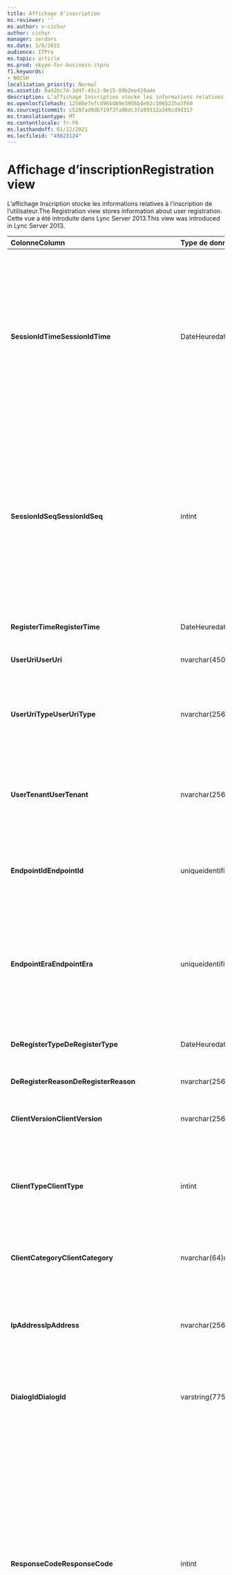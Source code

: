 ```yaml
---
title: Affichage d’inscription
ms.reviewer: ''
ms.author: v-cichur
author: cichur
manager: serdars
ms.date: 3/9/2015
audience: ITPro
ms.topic: article
ms.prod: skype-for-business-itpro
f1.keywords:
- NOCSH
localization_priority: Normal
ms.assetid: 8a42bc7d-3d4f-43c1-9e15-89b2ee419ade
description: L’affichage Inscription stocke les informations relatives à l’inscription de l’utilisateur. Cette vue a été introduite dans Lync Server 2013.
ms.openlocfilehash: 12508e7efcd96bdb9e3956b4e62c1065235a3f60
ms.sourcegitcommit: c528fad9db719f3fa96dc3fa99332a349cd9d317
ms.translationtype: MT
ms.contentlocale: fr-FR
ms.lasthandoff: 01/12/2021
ms.locfileid: "49823124"
---
```

# <a name="registration-view"></a><span data-ttu-id="b4b46-104">Affichage d’inscription</span><span class="sxs-lookup"><span data-stu-id="b4b46-104">Registration view</span></span>
 
<span data-ttu-id="b4b46-105">L’affichage Inscription stocke les informations relatives à l’inscription de l’utilisateur.</span><span class="sxs-lookup"><span data-stu-id="b4b46-105">The Registration view stores information about user registration.</span></span> <span data-ttu-id="b4b46-106">Cette vue a été introduite dans Lync Server 2013.</span><span class="sxs-lookup"><span data-stu-id="b4b46-106">This view was introduced in Lync Server 2013.</span></span>
  
|<span data-ttu-id="b4b46-107">**Colonne**</span><span class="sxs-lookup"><span data-stu-id="b4b46-107">**Column**</span></span>|<span data-ttu-id="b4b46-108">**Type de données**</span><span class="sxs-lookup"><span data-stu-id="b4b46-108">**Data Type**</span></span>|<span data-ttu-id="b4b46-109">**Détails**</span><span class="sxs-lookup"><span data-stu-id="b4b46-109">**Details**</span></span>|
|:-----|:-----|:-----|
|<span data-ttu-id="b4b46-110">**SessionIdTime**</span><span class="sxs-lookup"><span data-stu-id="b4b46-110">**SessionIdTime**</span></span> <br/> |<span data-ttu-id="b4b46-111">DateHeure</span><span class="sxs-lookup"><span data-stu-id="b4b46-111">datetime</span></span>  <br/> |<span data-ttu-id="b4b46-112">Heure de la demande de session.</span><span class="sxs-lookup"><span data-stu-id="b4b46-112">Time of session request.</span></span> <span data-ttu-id="b4b46-113">Utilisé conjointement avec SessionIdSeq pour identifier de manière unique une session.</span><span class="sxs-lookup"><span data-stu-id="b4b46-113">Used in conjunction with SessionIdSeq to uniquely identify a session.</span></span> <span data-ttu-id="b4b46-114">Pour plus d’informations, voir le tableau Dialogs dans Skype Entreprise [Server 2015.](dialogs.md)</span><span class="sxs-lookup"><span data-stu-id="b4b46-114">See the [Dialogs table in Skype for Business Server 2015](dialogs.md) for more information.</span></span> <br/> |
|<span data-ttu-id="b4b46-115">**SessionIdSeq**</span><span class="sxs-lookup"><span data-stu-id="b4b46-115">**SessionIdSeq**</span></span> <br/> |<span data-ttu-id="b4b46-116">int</span><span class="sxs-lookup"><span data-stu-id="b4b46-116">int</span></span>  <br/> |<span data-ttu-id="b4b46-117">Numéro d’identification de la session.</span><span class="sxs-lookup"><span data-stu-id="b4b46-117">ID number to identify the session.</span></span> <span data-ttu-id="b4b46-118">Utilisé conjointement avec SessionIdTime pour identifier de manière unique une session.</span><span class="sxs-lookup"><span data-stu-id="b4b46-118">Used in conjunction with SessionIdTime to uniquely identify a session.</span></span> <span data-ttu-id="b4b46-119">Pour plus d’informations, voir le tableau Dialogs dans Skype Entreprise [Server 2015.](dialogs.md)</span><span class="sxs-lookup"><span data-stu-id="b4b46-119">See the [Dialogs table in Skype for Business Server 2015](dialogs.md) for more information.</span></span> <br/> |
|<span data-ttu-id="b4b46-120">**RegisterTime**</span><span class="sxs-lookup"><span data-stu-id="b4b46-120">**RegisterTime**</span></span> <br/> |<span data-ttu-id="b4b46-121">DateHeure</span><span class="sxs-lookup"><span data-stu-id="b4b46-121">datetime</span></span>  <br/> |<span data-ttu-id="b4b46-122">Heure de l’enregistrement.</span><span class="sxs-lookup"><span data-stu-id="b4b46-122">Time at which registration occurred.</span></span>  <br/> |
|<span data-ttu-id="b4b46-123">**UserUri**</span><span class="sxs-lookup"><span data-stu-id="b4b46-123">**UserUri**</span></span> <br/> |<span data-ttu-id="b4b46-124">nvarchar(450)</span><span class="sxs-lookup"><span data-stu-id="b4b46-124">nvarchar(450)</span></span>  <br/> |<span data-ttu-id="b4b46-125">URI de l’utilisateur inscrit.</span><span class="sxs-lookup"><span data-stu-id="b4b46-125">URI of the user who registered.</span></span>  <br/> |
|<span data-ttu-id="b4b46-126">**UserUriType**</span><span class="sxs-lookup"><span data-stu-id="b4b46-126">**UserUriType**</span></span> <br/> |<span data-ttu-id="b4b46-127">nvarchar(256)</span><span class="sxs-lookup"><span data-stu-id="b4b46-127">nvarchar(256)</span></span>  <br/> |<span data-ttu-id="b4b46-128">Type d’URI de l’utilisateur inscrit.</span><span class="sxs-lookup"><span data-stu-id="b4b46-128">Type of URI of the user who registered.</span></span> <span data-ttu-id="b4b46-129">Pour plus [d’informations, voir la table UriTypes.](uritypes.md)</span><span class="sxs-lookup"><span data-stu-id="b4b46-129">See the [UriTypes table](uritypes.md) for more information.</span></span> <br/> |
|<span data-ttu-id="b4b46-130">**UserTenant**</span><span class="sxs-lookup"><span data-stu-id="b4b46-130">**UserTenant**</span></span> <br/> |<span data-ttu-id="b4b46-131">nvarchar(256)</span><span class="sxs-lookup"><span data-stu-id="b4b46-131">nvarchar(256)</span></span>  <br/> |<span data-ttu-id="b4b46-132">Locataire de l’utilisateur inscrit.</span><span class="sxs-lookup"><span data-stu-id="b4b46-132">Tenant of the user who registered.</span></span> <span data-ttu-id="b4b46-133">Pour plus [d’informations, voir la table Tenants.](tenants.md)</span><span class="sxs-lookup"><span data-stu-id="b4b46-133">See the [Tenants table](tenants.md) for more information.</span></span> <br/> |
|<span data-ttu-id="b4b46-134">**EndpointId**</span><span class="sxs-lookup"><span data-stu-id="b4b46-134">**EndpointId**</span></span> <br/> |<span data-ttu-id="b4b46-135">uniqueidentifier</span><span class="sxs-lookup"><span data-stu-id="b4b46-135">uniqueidentifier</span></span>  <br/> |<span data-ttu-id="b4b46-136">Identificateur unique du point de terminaison auprès duquel l’utilisateur est inscrit.</span><span class="sxs-lookup"><span data-stu-id="b4b46-136">Unique identifier of the endpoint of the user registered with.</span></span>  <br/> |
|<span data-ttu-id="b4b46-137">**EndpointEra**</span><span class="sxs-lookup"><span data-stu-id="b4b46-137">**EndpointEra**</span></span> <br/> |<span data-ttu-id="b4b46-138">uniqueidentifier</span><span class="sxs-lookup"><span data-stu-id="b4b46-138">uniqueidentifier</span></span>  <br/> |<span data-ttu-id="b4b46-139">Identificateur unique utilisé pour différencier les inscriptions du même utilisateur auprès du même point de terminaison.</span><span class="sxs-lookup"><span data-stu-id="b4b46-139">Unique identifier used to differentiate registrations that involve the same user and the same endpoint.</span></span>  <br/> |
|<span data-ttu-id="b4b46-140">**DeRegisterType**</span><span class="sxs-lookup"><span data-stu-id="b4b46-140">**DeRegisterType**</span></span> <br/> |<span data-ttu-id="b4b46-141">DateHeure</span><span class="sxs-lookup"><span data-stu-id="b4b46-141">datetime</span></span>  <br/> |<span data-ttu-id="b4b46-142">Heure à laquelle la désinscription a eu lieu.</span><span class="sxs-lookup"><span data-stu-id="b4b46-142">Time at which deregistration occurred.</span></span>  <br/> |
|<span data-ttu-id="b4b46-143">**DeRegisterReason**</span><span class="sxs-lookup"><span data-stu-id="b4b46-143">**DeRegisterReason**</span></span> <br/> |<span data-ttu-id="b4b46-144">nvarchar(256)</span><span class="sxs-lookup"><span data-stu-id="b4b46-144">nvarchar(256)</span></span>  <br/> |<span data-ttu-id="b4b46-145">Raison de la désinscription.</span><span class="sxs-lookup"><span data-stu-id="b4b46-145">Reason for deregistration.</span></span>  <br/> |
|<span data-ttu-id="b4b46-146">**ClientVersion**</span><span class="sxs-lookup"><span data-stu-id="b4b46-146">**ClientVersion**</span></span> <br/> |<span data-ttu-id="b4b46-147">nvarchar(256)</span><span class="sxs-lookup"><span data-stu-id="b4b46-147">nvarchar(256)</span></span>  <br/> |<span data-ttu-id="b4b46-148">Version du client utilisé par l’utilisateur inscrit.</span><span class="sxs-lookup"><span data-stu-id="b4b46-148">Version of client used by the user who registered.</span></span>  <br/> |
|<span data-ttu-id="b4b46-149">**ClientType**</span><span class="sxs-lookup"><span data-stu-id="b4b46-149">**ClientType**</span></span> <br/> |<span data-ttu-id="b4b46-150">int</span><span class="sxs-lookup"><span data-stu-id="b4b46-150">int</span></span>  <br/> |<span data-ttu-id="b4b46-151">Client utilisé par l’utilisateur inscrit.</span><span class="sxs-lookup"><span data-stu-id="b4b46-151">Client used by the user who registered.</span></span> <span data-ttu-id="b4b46-152">Pour plus d’informations, voir la [table UserAgentDef.](useragentdef.md)</span><span class="sxs-lookup"><span data-stu-id="b4b46-152">See the [UserAgentDef table](useragentdef.md) for more details.</span></span> <br/> |
|<span data-ttu-id="b4b46-153">**ClientCategory**</span><span class="sxs-lookup"><span data-stu-id="b4b46-153">**ClientCategory**</span></span> <br/> |<span data-ttu-id="b4b46-154">nvarchar(64)</span><span class="sxs-lookup"><span data-stu-id="b4b46-154">nvarchar(64)</span></span>  <br/> |<span data-ttu-id="b4b46-155">Catégorie du client utilisée par l’utilisateur inscrit.</span><span class="sxs-lookup"><span data-stu-id="b4b46-155">Category of the client used by the user who registered.</span></span>  <br/> |
|<span data-ttu-id="b4b46-156">**IpAddress**</span><span class="sxs-lookup"><span data-stu-id="b4b46-156">**IpAddress**</span></span> <br/> |<span data-ttu-id="b4b46-157">nvarchar(256)</span><span class="sxs-lookup"><span data-stu-id="b4b46-157">nvarchar(256)</span></span>  <br/> |<span data-ttu-id="b4b46-158">Adresse IP avec laquelle l’utilisateur s’est inscrit.</span><span class="sxs-lookup"><span data-stu-id="b4b46-158">IP Address the user registered with.</span></span> <span data-ttu-id="b4b46-159">Il peut s’agit d’une adresse IPv4 ou IPv6.</span><span class="sxs-lookup"><span data-stu-id="b4b46-159">This may be an IPv4 or IPv6 address.</span></span>  <br/> |
|<span data-ttu-id="b4b46-160">**DialogId**</span><span class="sxs-lookup"><span data-stu-id="b4b46-160">**DialogId**</span></span> <br/> |<span data-ttu-id="b4b46-161">varstring(775)</span><span class="sxs-lookup"><span data-stu-id="b4b46-161">varstring(775)</span></span>  <br/> |<span data-ttu-id="b4b46-p109">ID de dialogue SIP. Le format est :</span><span class="sxs-lookup"><span data-stu-id="b4b46-p109">SIP dialog ID. The format of the is:</span></span>  <br/> <span data-ttu-id="b4b46-164">dialog;from-tag;to-tag</span><span class="sxs-lookup"><span data-stu-id="b4b46-164">dialog;from-tag;to-tag</span></span>  <br/> |
|<span data-ttu-id="b4b46-165">**ResponseCode**</span><span class="sxs-lookup"><span data-stu-id="b4b46-165">**ResponseCode**</span></span> <br/> |<span data-ttu-id="b4b46-166">int</span><span class="sxs-lookup"><span data-stu-id="b4b46-166">int</span></span>  <br/> |<span data-ttu-id="b4b46-p110">Code de réponse SIP à l’invitation de session. Ce champ est généralement renseigné avec des données issues du message INVITE initial de la session. En l’absence de message INVITE, le champ est renseigné avec la date et l’heure du premier message SIP pertinent (BYE, CANCEL, MESSAGE ou INFO).</span><span class="sxs-lookup"><span data-stu-id="b4b46-p110">SIP response code to the session invitation. This field is typically populated by data generated from the initial INVITE message in the session. If there is no INVITE message then the field is populated with the date and time of the first relevant SIP message (BYE, CANCEL, MESSAGE, or INFO).</span></span>  <br/> |
|<span data-ttu-id="b4b46-170">**DiagnosticId**</span><span class="sxs-lookup"><span data-stu-id="b4b46-170">**DiagnosticId**</span></span> <br/> |<span data-ttu-id="b4b46-171">int</span><span class="sxs-lookup"><span data-stu-id="b4b46-171">int</span></span>  <br/> |<span data-ttu-id="b4b46-172">ID de diagnostic capturé à partir de l’en-tête SIP.</span><span class="sxs-lookup"><span data-stu-id="b4b46-172">Diagnostic ID captured from SIP header.</span></span>  <br/> |
|<span data-ttu-id="b4b46-173">**Registrar**</span><span class="sxs-lookup"><span data-stu-id="b4b46-173">**Registrar**</span></span> <br/> |<span data-ttu-id="b4b46-174">nvarchar(256)</span><span class="sxs-lookup"><span data-stu-id="b4b46-174">nvarchar(256)</span></span>  <br/> |<span data-ttu-id="b4b46-175">Nom de domaine complet du serveur d’inscriptions.</span><span class="sxs-lookup"><span data-stu-id="b4b46-175">FQDN of the Registrar.</span></span>  <br/> |
|<span data-ttu-id="b4b46-176">**Pool**</span><span class="sxs-lookup"><span data-stu-id="b4b46-176">**Pool**</span></span> <br/> |<span data-ttu-id="b4b46-177">nvarchar(256)</span><span class="sxs-lookup"><span data-stu-id="b4b46-177">nvarchar(256)</span></span>  <br/> |<span data-ttu-id="b4b46-178">Nom de domaine complet (FQDN) du pool qui a capturé les données de la session.</span><span class="sxs-lookup"><span data-stu-id="b4b46-178">FQDN of the pool that captured the data for the session.</span></span>  <br/> |
|<span data-ttu-id="b4b46-179">**EdgeServer**</span><span class="sxs-lookup"><span data-stu-id="b4b46-179">**EdgeServer**</span></span> <br/> |<span data-ttu-id="b4b46-180">nvarchar(256)</span><span class="sxs-lookup"><span data-stu-id="b4b46-180">nvarchar(256)</span></span>  <br/> |<span data-ttu-id="b4b46-181">Nom de domaine complet du serveur Edge utilisé par l’utilisateur inscrit.</span><span class="sxs-lookup"><span data-stu-id="b4b46-181">FQDN of the Edge Server used by the user who registered.</span></span>  <br/> |
|<span data-ttu-id="b4b46-182">**IsInternal**</span><span class="sxs-lookup"><span data-stu-id="b4b46-182">**IsInternal**</span></span> <br/> |<span data-ttu-id="b4b46-183">bit</span><span class="sxs-lookup"><span data-stu-id="b4b46-183">bit</span></span>  <br/> |<span data-ttu-id="b4b46-184">Indique si l’utilisateur s’est connecté à partir du réseau interne ou non.</span><span class="sxs-lookup"><span data-stu-id="b4b46-184">Indicates whether the user logged on from the internal network.</span></span>  <br/> |
|<span data-ttu-id="b4b46-185">**IsUserServiceAvailable**</span><span class="sxs-lookup"><span data-stu-id="b4b46-185">**IsUserServiceAvailable**</span></span> <br/> |<span data-ttu-id="b4b46-186">bit</span><span class="sxs-lookup"><span data-stu-id="b4b46-186">bit</span></span>  <br/> |<span data-ttu-id="b4b46-187">Indique si UserService était disponible au moment de l’inscription.</span><span class="sxs-lookup"><span data-stu-id="b4b46-187">Indicates whether the UserService was available at registration time.</span></span>  <br/> |
|<span data-ttu-id="b4b46-188">**IsPrimaryRegistrar**</span><span class="sxs-lookup"><span data-stu-id="b4b46-188">**IsPrimaryRegistrar**</span></span> <br/> |<span data-ttu-id="b4b46-189">bit</span><span class="sxs-lookup"><span data-stu-id="b4b46-189">bit</span></span>  <br/> |<span data-ttu-id="b4b46-190">Indique si l’inscription a eu lieu auprès du serveur d’inscriptions principal.</span><span class="sxs-lookup"><span data-stu-id="b4b46-190">Indicates whether registration was with the primary Registrar.</span></span>  <br/> |
|<span data-ttu-id="b4b46-191">**DeviceMacAddress**</span><span class="sxs-lookup"><span data-stu-id="b4b46-191">**DeviceMacAddress**</span></span> <br/> |<span data-ttu-id="b4b46-192">bigint</span><span class="sxs-lookup"><span data-stu-id="b4b46-192">bigint</span></span>  <br/> |<span data-ttu-id="b4b46-193">Adresse MAC de l’appareil inscrit.</span><span class="sxs-lookup"><span data-stu-id="b4b46-193">MAC Address of device registered.</span></span>  <br/> |
|<span data-ttu-id="b4b46-194">**DeviceManufacturer**</span><span class="sxs-lookup"><span data-stu-id="b4b46-194">**DeviceManufacturer**</span></span> <br/> |<span data-ttu-id="b4b46-195">nvarchar(256)</span><span class="sxs-lookup"><span data-stu-id="b4b46-195">nvarchar(256)</span></span>  <br/> |<span data-ttu-id="b4b46-196">Fabricant de l’appareil inscrit.</span><span class="sxs-lookup"><span data-stu-id="b4b46-196">Manufacturer of the device registered.</span></span> <span data-ttu-id="b4b46-197">Pour plus d’informations, voir le tableau Manufacturers dans [Skype Entreprise Server 2015.](manufacturers.md)</span><span class="sxs-lookup"><span data-stu-id="b4b46-197">See the [Manufacturers table in Skype for Business Server 2015](manufacturers.md) for more information.</span></span> <br/> |
|<span data-ttu-id="b4b46-198">**DeviceHardwareVersion**</span><span class="sxs-lookup"><span data-stu-id="b4b46-198">**DeviceHardwareVersion**</span></span> <br/> |<span data-ttu-id="b4b46-199">nvarchar(256)</span><span class="sxs-lookup"><span data-stu-id="b4b46-199">nvarchar(256)</span></span>  <br/> |<span data-ttu-id="b4b46-200">Version matérielle de l’appareil inscrit.</span><span class="sxs-lookup"><span data-stu-id="b4b46-200">Hardware version of the device registered.</span></span> <span data-ttu-id="b4b46-201">Pour plus d’informations, voir le tableau HardwareVersions dans Skype Entreprise [Server 2015.](hardwareversions.md)</span><span class="sxs-lookup"><span data-stu-id="b4b46-201">See the [HardwareVersions table in Skype for Business Server 2015](hardwareversions.md) for more information.</span></span> <br/> |
   


